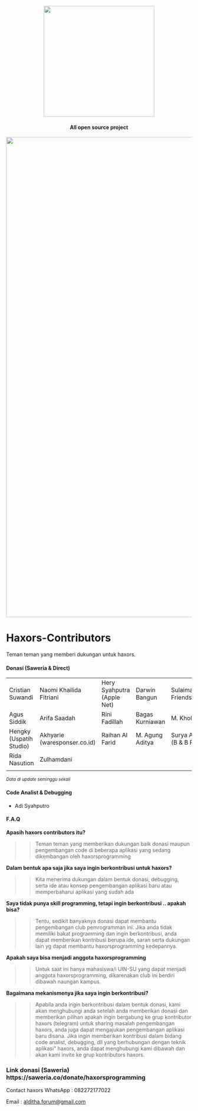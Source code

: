 <p align='center'>
<img src='https://haxors.or.id/images/logo_club.png' width='300'>
</p>

<h4 align='center'>All open source project</h4>

<p align='center'>
<img src='https://github.com/haxorsprogramming/Haxors-Contributors/blob/master/haxors_project/cover.png?raw=true' width='1300'>
</p>

# Haxors-Contributors
Teman teman yang memberi dukungan untuk haxors.

<h4>Donasi (Saweria & Direct)</h4>

<table>
 <tr>
   <td>Cristian Suwandi</td><td>Naomi Khailida Fitriani</td><td>Hery Syahputra (Apple Net)</td><td>Darwin Bangun</td><td>Sulaiman(LKP Friendship.com)</td>
  </tr>
 <tr>
  <td>Agus Siddik</td><td>Arifa Saadah</td><td>Rini Fadillah</td><td>Bagas Kurniawan</td><td>M. Kholik Ridho</td>  
 </tr>
 <tr>
  <td>Hengky (Uspatih Studio)</td><td>Akhyarie (waresponser.co.id)</td><td>Raihan Al Farid</td><td>M. Agung Aditya</td><td>Surya Affandi (B & B Ponsel)</td>
  </tr>
  <tr>
  <td>Rida Nasution</td><td>Zulhamdani</td><td></td><td></td><td></td>
  </tr> 
 <tr>
  <td></td><td></td><td></td><td></td><td></td>
  </tr>  
</table>

<small><i>Data di update seminggu sekali</i></small>

<h4>Code Analist & Debugging</h4>

- Adi Syahputro


<h4>F.A.Q</h4>

<b>Apasih haxors contributors itu?</b> 

>> Teman teman yang memberikan dukungan baik donasi maupun pengembangan code di beberapa aplikasi yang sedang dikembangan oleh haxorsprogramming

<b>Dalam bentuk apa saja jika saya ingin berkontribusi untuk haxors?</b>

>> Kita menerima dukungan dalam bentuk donasi, debugging, serta ide atau konsep pengembangan aplikasi baru atau memperbaharui aplikasi yang sudah ada

<b>Saya tidak punya skill programming, tetapi ingin berkontribusi .. apakah bisa?</b>

>> Tentu, sedikit banyaknya donasi dapat membantu pengembangan club pemrogramman ini. Jika anda tidak memiliki bakat programming dan ingin berkontribusi, anda dapat memberikan kontribusi berupa ide, saran serta dukungan lain yg dapat membantu haxorsprogramming kedepannya. 

<b>Apakah saya bisa menjadi anggota haxorsprogramming</b>

>> Untuk saat ini hanya mahasiswa/i UIN-SU yang dapat menjadi anggota haxorsprogramming, dikarenakan club ini berdiri dibawah naungan kampus. 

<b>Bagaimana mekanismenya jika saya ingin berkontribusi?</b>

>> Apabila anda ingin berkontribusi dalam bentuk donasi, kami akan menghubungi anda setelah anda memberikan donasi dan memberikan pilihan apakah ingin bergabung ke grup kontributor haxors (telegram) untuk sharing masalah pengembangan haxors, anda juga dapat mengajukan pengembangan aplikasi baru disana. Jika ingin memberikan kontribusi dalam bidang code analist, debugging, dll yang berhubungan dengan teknik aplikasi" haxors, anda dapat menghubungi kami dibawah dan akan kami invite ke grup kontributors haxors. 


<h3>Link donasi (Saweria)
https://saweria.co/donate/haxorsprogramming</h3>

Contact haxors 
WhatsApp : 082272177022

Email : alditha.forum@gmail.com



